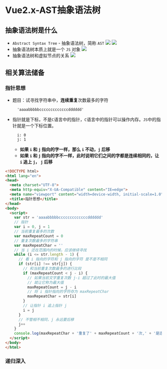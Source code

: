 # Vue2.x-AST抽象语法树
## 抽象语法树是什么
- `Abstract Syntax Tree` - 抽象语法树，简称 `AST`
![](抽象语法树-1.jpg)
![](抽象语法树-2.jpg)
- 抽象语法树本质上就是一个 `JS` 对象
![](抽象语法树-3.jpg)
- 抽象语法树和虚拟节点的关系
![](抽象语法树-4.jpg)
## 相关算法储备
### 指针思想
- 题目：试寻找字符串中，**连续重复**次数最多的字符
  ```
    'aaaabbbbbcccccccccccccdddddd'
  ```
- 指针就是下标，不是`C`语言中的指针，`C`语言中的指针可以操作内存。`JS`中的指针就是一个下标位置。
    ```
      i: 0
      j: 1
    ```
  - **如果 `i` 和 `j` 指向的字一样，那么 `i` 不动，`j` 后移**
  - **如果 `i` 和 `j` 指向的字不一样，此时说明它们之间的字都是连续相同的，让 `i` 追上 `j`， `j` 后移**
```html
<!DOCTYPE html>
<html lang="en">
<head>
  <meta charset="UTF-8">
  <meta http-equiv="X-UA-Compatible" content="IE=edge">
  <meta name="viewport" content="width=device-width, initial-scale=1.0">
  <title>指针思想</title>
</head>
<body>
  <script>
    var str = 'aaaabbbbbcccccccccccccdddddd'
    // 指针
    var i = 0, j = 1
    // 当前重复最多的次数
    var maxRepeatCount = 0
    // 重复次数最多的字符串
    var maxRepeatChar = ''
    // 当 i 还在范围内的时候，应该继续寻找
    while (i <= str.length - 1) {
      // 看 i 指向的字符和 j 指向的字符 是不是不相同
      if (str[i] !== str[j]) {
        // 和当前重复次数最多的进行比较
        if (maxRepeatCount < j - i) {
          // 如果当前文字重复次数 j-i 超过了此时的最大值
          // 就让它称为最大值
          maxRepeatCount = j - i
          // 将 i 指针指向的字符存为 maxRepeatChar
          maxRepeatChar = str[i]
        }
        // 让指针 i 追上指针 j 
        i = j
      }
      // 不管相不相同，j 永远要后移
      j++
    }
    console.log(maxRepeatChar + '重复了' + maxRepeatCount + '次,' + '是连续重复次数最多的字符');
  </script>
</body>
</html>
```
### 递归深入
